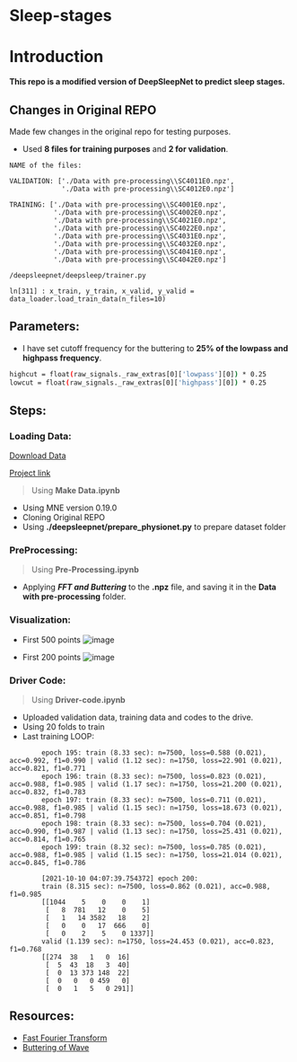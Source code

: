 # Sleep-stages

# Introduction

**This repo is a modified version of DeepSleepNet to predict sleep stages.**

## Changes in Original REPO

Made few changes in the original repo for testing purposes.

- Used **8 files for training purposes** and **2 for validation**.

```
NAME of the files:

VALIDATION: ['./Data with pre-processing\\SC4011E0.npz',
             './Data with pre-processing\\SC4012E0.npz']

TRAINING: ['./Data with pre-processing\\SC4001E0.npz',
           './Data with pre-processing\\SC4002E0.npz',
           './Data with pre-processing\\SC4021E0.npz',
           './Data with pre-processing\\SC4022E0.npz',
           './Data with pre-processing\\SC4031E0.npz',
           './Data with pre-processing\\SC4032E0.npz',
           './Data with pre-processing\\SC4041E0.npz',
           './Data with pre-processing\\SC4042E0.npz']
```


```
/deepsleepnet/deepsleep/trainer.py

ln[311] : x_train, y_train, x_valid, y_valid = data_loader.load_train_data(n_files=10)
```

## Parameters:

- I have set cutoff frequency for the buttering to **25% of the lowpass and highpass frequency**.

```bash
highcut = float(raw_signals._raw_extras[0]['lowpass'][0]) * 0.25
lowcut = float(raw_signals._raw_extras[0]['highpass'][0]) * 0.25
```
## Steps:

### Loading Data:
[Download Data](https://www.physionet.org/static/published-projects/sleep-edfx/sleep-edf-database-expanded-1.0.0.zip)

[Project link](https://www.physionet.org/content/sleep-edfx/1.0.0/)

> Using **Make Data.ipynb**
- Using MNE version 0.19.0
- Cloning Original REPO
- Using **./deepsleepnet/prepare_physionet.py** to prepare dataset folder

### PreProcessing:
> Using **Pre-Processing.ipynb**
- Applying ***FFT and Buttering*** to the **.npz** file, and saving it in the **Data with pre-processing** folder.

### Visualization:
- First 500 points
![image](https://i.ibb.co/x84cRLN/image.png)

- First 200 points
![image](https://i.ibb.co/4KP5cZ5/image.png)

### Driver Code:
> Using **Driver-code.ipynb**
- Uploaded validation data, training data and codes to the drive.
- Using 20 folds to train
- Last training LOOP:

```
		epoch 195: train (8.33 sec): n=7500, loss=0.588 (0.021), acc=0.992, f1=0.990 | valid (1.12 sec): n=1750, loss=22.901 (0.021), acc=0.821, f1=0.771
		epoch 196: train (8.33 sec): n=7500, loss=0.823 (0.021), acc=0.988, f1=0.985 | valid (1.17 sec): n=1750, loss=21.200 (0.021), acc=0.832, f1=0.783
		epoch 197: train (8.33 sec): n=7500, loss=0.711 (0.021), acc=0.988, f1=0.985 | valid (1.15 sec): n=1750, loss=18.673 (0.021), acc=0.851, f1=0.798
		epoch 198: train (8.33 sec): n=7500, loss=0.704 (0.021), acc=0.990, f1=0.987 | valid (1.13 sec): n=1750, loss=25.431 (0.021), acc=0.814, f1=0.765
		epoch 199: train (8.32 sec): n=7500, loss=0.785 (0.021), acc=0.988, f1=0.985 | valid (1.15 sec): n=1750, loss=21.014 (0.021), acc=0.845, f1=0.786
		 
		[2021-10-10 04:07:39.754372] epoch 200:
		train (8.315 sec): n=7500, loss=0.862 (0.021), acc=0.988, f1=0.985
		[[1044    5    0    0    1]
		 [   8  781   12    0    5]
		 [   1   14 3582   18    2]
		 [   0    0   17  666    0]
		 [   0    2    5    0 1337]]
		valid (1.139 sec): n=1750, loss=24.453 (0.021), acc=0.823, f1=0.768
		[[274  38   1   0  16]
		 [  5  43  18   3  40]
		 [  0  13 373 148  22]
		 [  0   0   0 459   0]
		 [  0   1   5   0 291]]
```


## Resources:
- [Fast Fourier Transform]('https://towardsdatascience.com/fast-fourier-transform-937926e591cb')
- [Buttering of Wave]()
